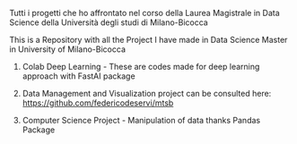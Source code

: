 Tutti i progetti che ho affrontato nel corso della Laurea Magistrale in Data Science della Università degli studi di Milano-Bicocca

This is a Repository with all the Project I have made in Data Science Master in University of Milano-Bicocca

1)  Colab Deep Learning - These are codes made for deep learning approach with FastAI package

2)  Data Management and Visualization project can be consulted here: https://github.com/federicodeservi/mtsb

3) Computer Science Project - Manipulation of data thanks Pandas Package


